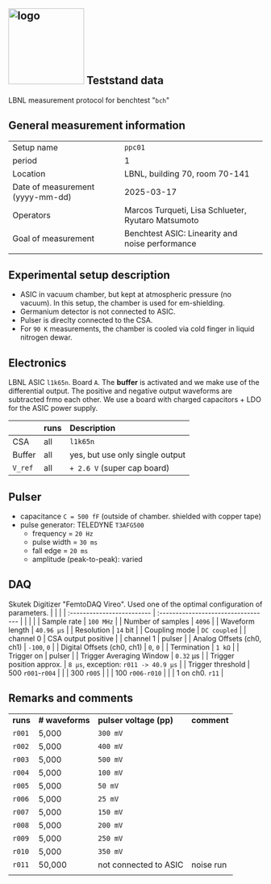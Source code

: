 ## <img src="./../../logo/lbnl_logo.png" alt="logo" width="150"/> Teststand data 
LBNL measurement protocol for benchtest "`bch`"

<style>
@media (prefers-color-scheme: dark) {
  .logo-inline {
    content: url("./../../logo/lbnl_logo_dark.png");
  }
}
</style>

## General measurement information
|                                  |                                                    |
| :------------------------------- | :------------------------------------------------- |
| Setup name                       | `ppc01`                                            |
| period                           | 1                                                  |
| Location                         | LBNL, building 70,  room 70-141                    |
| Date of measurement (yyyy-mm-dd) | 2025-03-17                                         |
| Operators                        | Marcos Turqueti, Lisa Schlueter, Ryutaro Matsumoto |
| Goal of measurement              | Benchtest ASIC: Linearity and noise performance    |
|                                  |                                                    |

## Experimental setup description
- ASIC in vacuum chamber, but kept at atmospheric pressure (no vacuum). In this setup, the chamber is used for em-shielding. 
- Germanium detector is not connected to ASIC. 
- Pulser is direclty connected to the CSA. 
- For `90 K` measurements, the chamber is cooled via cold finger in liquid nitrogen dewar.

## Electronics
LBNL ASIC `l1k65n`. Board `A`. The **buffer** is activated and we make use of the differential output. The positive and negative output waveforms are subtracted frmo each other. We use a board with charged capacitors + LDO for the ASIC power supply. 

|        |  **runs**       | **Description** |
| :----- | :-----          | :---------------|
| CSA    | all             |`l1k65n`         |
| Buffer | all             | yes, but use only single output             |
| `V_ref`| all            | `+ 2.6 V` (super cap board)      |    

## Pulser
- capacitance `C = 500 fF` (outside of chamber. shielded with copper tape)
- pulse generator: TELEDYNE `T3AFG500`
  - frequency = `20 Hz` 
  - pulse width = `30 ms`
  - fall edge = `20 ms`
  - amplitude (peak-to-peak): varied

## DAQ
Skutek Digitizer "FemtoDAQ Vireo". 
Used one of the optimal configuration of parameters.
|                            |                                     |
| :------------------------- | :---------------------------------- |
|                            |                                     |
| Sample rate                | `100 MHz`                           |
| Number of samples          | `4096`                              |
| Waveform length            | `40.96 µs`                          |
| Resolution                 | `14` bit                            |
| Coupling mode              | `DC coupled`                        |
| channel 0                  | CSA output positive                 |
| channel 1                  | pulser                              |
| Analog Offsets (ch0, ch1)  | `-100`, `0`                         |
| Digital Offsets (ch0, ch1) | `0`, `0`                            |
| Termination                | `1 kΩ`                              |
| Trigger on                 | pulser                              |
| Trigger Averaging Window   | `0.32` µs                           |
| Trigger position approx.   | `8 µs`, exception: `r011 -> 40.9 µs` |
| Trigger threshold          | 500 `r001`-`r004`                   |
|                            | 300 `r005`                          |
|                            | 100 `r006-r010`                     |
|                            | 1 on ch0. `r11`                          |


## Remarks and comments

|          |                 |                         |             |
| :------- | :-------------- | :---------------------- | :---------- |
| **runs** | **# waveforms** | **pulser voltage (pp)** | **comment** |
| `r001`   | 5,000           | `300 mV`                |             |
| `r002`   | 5,000           | `400 mV`                |             |
| `r003`   | 5,000           | `500 mV`                |             |
| `r004`   | 5,000           | `100 mV`                |             |
| `r005`   | 5,000           | `50 mV`                 |             |
| `r006`   | 5,000           | `25 mV`                 |             |
| `r007`   | 5,000           | `150 mV`                |             |
| `r008`   | 5,000           | `200 mV`                |             |
| `r009`   | 5,000           | `250 mV`                |             |
| `r010`   | 5,000           | `350 mV`                |             |
| `r011`   | 50,000          | not connected to ASIC   | noise run   |
|          |                 |                         |             |






